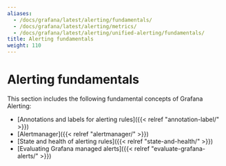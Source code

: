 ```yaml
---
aliases:
  - /docs/grafana/latest/alerting/fundamentals/
  - /docs/grafana/latest/alerting/metrics/
  - /docs/grafana/latest/alerting/unified-alerting/fundamentals/
title: Alerting fundamentals
weight: 110
---
```


# Alerting fundamentals

This section includes the following fundamental concepts of Grafana Alerting:

- [Annotations and labels for alerting rules]({{< relref "annotation-label/" >}})
- [Alertmanager]({{< relref "alertmanager/" >}})
- [State and health of alerting rules]({{< relref "state-and-health/" >}})
- [Evaluating Grafana managed alerts]({{< relref "evaluate-grafana-alerts/" >}})
